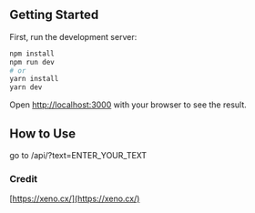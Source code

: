 ## Getting Started

First, run the development server:

```bash
npm install
npm run dev
# or
yarn install
yarn dev
```

Open [http://localhost:3000](http://localhost:3000) with your browser to see the result.

## How to Use

go to /api/?text=ENTER_YOUR_TEXT

### Credit

[https://xeno.cx/](https://xeno.cx/)
